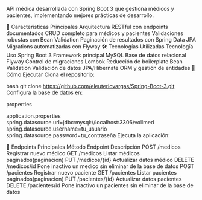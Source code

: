 API médica desarrollada con Spring Boot 3 que gestiona médicos y pacientes, implementando mejores prácticas de desarrollo.

🌟 Características Principales Arquitectura RESTful con endpoints documentados CRUD completo para médicos y pacientes Validaciones robustas con Bean Validation Paginación de resultados con Spring Data JPA Migrations automatizadas con Flyway 🛠️ Tecnologías Utilizadas Tecnología Uso Spring Boot 3 Framework principal MySQL Base de datos relacional Flyway Control de migraciones Lombok Reducción de boilerplate Bean Validation Validación de datos JPA/Hibernate ORM y gestión de entidades 🚀 Cómo Ejecutar Clona el repositorio:

bash git clone https://github.com/eleuteriovargas/Spring-Boot-3.git Configura la base de datos en:

properties

application.properties spring.datasource.url=jdbc:mysql://localhost:3306/vollmed
spring.datasource.username=tu_usuario 
spring.datasource.password=tu_contraseña Ejecuta la aplicación:

📌 Endpoints Principales
Método Endpoint Descripción 
POST /medicos Registrar nuevo médico
GET /medicos Listar médicos paginados(paginacion)
PUT /medicos/{id} Actualizar datos médico
DELETE /medicos/id Pone inactivo un medico sin eliminar de la base de datos
POST /pacientes Registrar nuevo paciente
GET /pacientes Listar pacientes paginados(paginacion)
PUT /pacientes/{id} Actualizar datos pacientes
DELETE /pacientes/id Pone inactivo un pacientes sin eliminar de la base de datos
